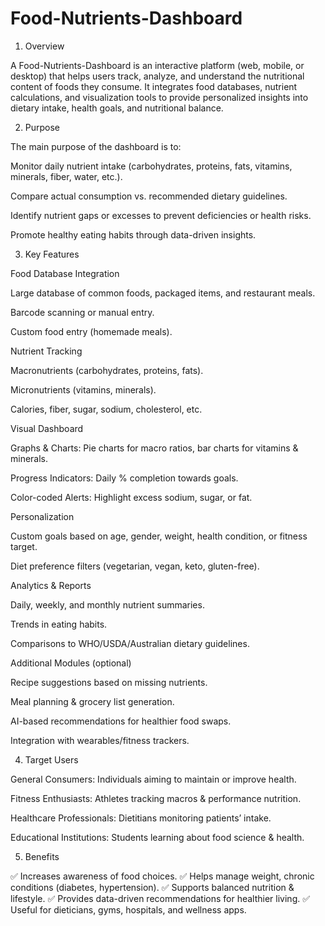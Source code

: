 # Food-Nutrients-Dashboard
1. Overview

A Food-Nutrients-Dashboard is an interactive platform (web, mobile, or desktop) that helps users track, analyze, and understand the nutritional content of foods they consume. It integrates food databases, nutrient calculations, and visualization tools to provide personalized insights into dietary intake, health goals, and nutritional balance.

2. Purpose

The main purpose of the dashboard is to:

Monitor daily nutrient intake (carbohydrates, proteins, fats, vitamins, minerals, fiber, water, etc.).

Compare actual consumption vs. recommended dietary guidelines.

Identify nutrient gaps or excesses to prevent deficiencies or health risks.

Promote healthy eating habits through data-driven insights.

3. Key Features

Food Database Integration

Large database of common foods, packaged items, and restaurant meals.

Barcode scanning or manual entry.

Custom food entry (homemade meals).

Nutrient Tracking

Macronutrients (carbohydrates, proteins, fats).

Micronutrients (vitamins, minerals).

Calories, fiber, sugar, sodium, cholesterol, etc.

Visual Dashboard

Graphs & Charts: Pie charts for macro ratios, bar charts for vitamins & minerals.

Progress Indicators: Daily % completion towards goals.

Color-coded Alerts: Highlight excess sodium, sugar, or fat.

Personalization

Custom goals based on age, gender, weight, health condition, or fitness target.

Diet preference filters (vegetarian, vegan, keto, gluten-free).

Analytics & Reports

Daily, weekly, and monthly nutrient summaries.

Trends in eating habits.

Comparisons to WHO/USDA/Australian dietary guidelines.

Additional Modules (optional)

Recipe suggestions based on missing nutrients.

Meal planning & grocery list generation.

AI-based recommendations for healthier food swaps.

Integration with wearables/fitness trackers.

4. Target Users

General Consumers: Individuals aiming to maintain or improve health.

Fitness Enthusiasts: Athletes tracking macros & performance nutrition.

Healthcare Professionals: Dietitians monitoring patients’ intake.

Educational Institutions: Students learning about food science & health.

5. Benefits

✅ Increases awareness of food choices.
✅ Helps manage weight, chronic conditions (diabetes, hypertension).
✅ Supports balanced nutrition & lifestyle.
✅ Provides data-driven recommendations for healthier living.
✅ Useful for dieticians, gyms, hospitals, and wellness apps.

